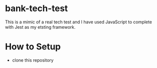# bank-tech-test

This is a mimic of a real tech test and I have used JavaScript to complete with Jest as my etsting framework. 

# How to Setup

- clone this repository 
